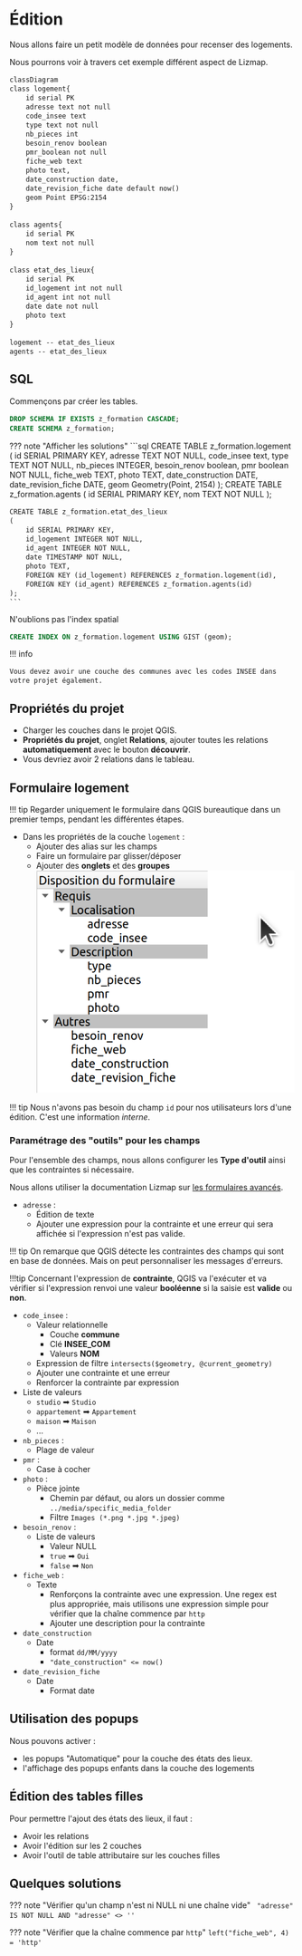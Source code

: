 # Édition

Nous allons faire un petit modèle de données pour recenser des logements.

Nous pourrons voir à travers cet exemple différent aspect de Lizmap.

```mermaid
classDiagram
class logement{
    id serial PK
    adresse text not null
    code_insee text
    type text not null
    nb_pieces int
    besoin_renov boolean
    pmr_boolean not null
    fiche_web text
    photo text,
    date_construction date,
    date_revision_fiche date default now()
    geom Point EPSG:2154
}

class agents{
    id serial PK
    nom text not null
}

class etat_des_lieux{
    id serial PK
    id_logement int not null
    id_agent int not null
    date date not null
    photo text
}

logement -- etat_des_lieux
agents -- etat_des_lieux
```

## SQL

Commençons par créer les tables.

```sql
DROP SCHEMA IF EXISTS z_formation CASCADE;
CREATE SCHEMA z_formation;
```

??? note "Afficher les solutions"
    ```sql
    CREATE TABLE z_formation.logement (
        id SERIAL PRIMARY KEY,
        adresse TEXT NOT NULL,
        code_insee text,
        type TEXT NOT NULL,
        nb_pieces INTEGER,
        besoin_renov boolean,
        pmr boolean NOT NULL,
        fiche_web TEXT,
        photo TEXT,
        date_construction DATE,
        date_revision_fiche DATE,
        geom Geometry(Point, 2154)
    );
    CREATE TABLE z_formation.agents
    (
        id SERIAL PRIMARY KEY,
        nom TEXT NOT NULL
    );

    CREATE TABLE z_formation.etat_des_lieux
    (
        id SERIAL PRIMARY KEY,
        id_logement INTEGER NOT NULL,
        id_agent INTEGER NOT NULL,
        date TIMESTAMP NOT NULL,
        photo TEXT,
        FOREIGN KEY (id_logement) REFERENCES z_formation.logement(id),
        FOREIGN KEY (id_agent) REFERENCES z_formation.agents(id)
    );
    ```

N'oublions pas l'index spatial

```sql
CREATE INDEX ON z_formation.logement USING GIST (geom);
```

!!! info

    Vous devez avoir une couche des communes avec les codes INSEE dans votre projet également.

## Propriétés du projet

* Charger les couches dans le projet QGIS.
* **Propriétés du projet**, onglet **Relations**, ajouter toutes les relations **automatiquement** avec le bouton **découvrir**.
* Vous devriez avoir 2 relations dans le tableau.

## Formulaire logement

!!! tip
    Regarder uniquement le formulaire dans QGIS bureautique dans un premier temps, pendant les différentes étapes.

* Dans les propriétés de la couche `logement` :
  * Ajouter des alias sur les champs
  * Faire un formulaire par glisser/déposer
  * Ajouter des **onglets** et des **groupes**
    ![dnd form](./media/longer-workshop/dnd.png)

!!! tip
    Nous n'avons pas besoin du champ `id` pour nos utilisateurs lors d'une édition. C'est une information *interne*.

### Paramétrage des "outils" pour les champs

Pour l'ensemble des champs, nous allons configurer les **Type d'outil** ainsi que les contraintes si nécessaire.

Nous allons utiliser la documentation Lizmap sur
[les formulaires avancés](https://docs.lizmap.com/current/fr/publish/configuration/layer.html#edition-expressions).

* `adresse` :
    * Édition de texte
    * Ajouter une expression pour la contrainte et une erreur qui sera affichée si l'expression n'est pas valide.

!!! tip
    On remarque que QGIS détecte les contraintes des champs qui sont en base de données. Mais on peut personnaliser
    les messages d'erreurs.

!!!tip
    Concernant l'expression de **contrainte**, QGIS va l'exécuter et va vérifier si l'expression renvoi
    une valeur **booléenne** si la saisie est **valide** ou **non**.

* `code_insee` :
    * Valeur relationnelle
      * Couche **commune**
      * Clé **INSEE_COM**
      * Valeurs **NOM**
    * Expression de filtre `intersects($geometry, @current_geometry)`
    * Ajouter une contrainte et une erreur
    * Renforcer la contrainte par expression
* Liste de valeurs
    * `studio` ➡ `Studio`
    * `appartement` ➡ `Appartement`
    * `maison` ➡ `Maison`
    * ...
* `nb_pieces` :
    * Plage de valeur
* `pmr` :
    * Case à cocher
* `photo` :
    * Pièce jointe
        * Chemin par défaut, ou alors un dossier comme `../media/specific_media_folder`
        * Filtre `Images (*.png *.jpg *.jpeg)`
* `besoin_renov` :
    * Liste de valeurs
        * Valeur NULL
        * `true` ➡ `Oui`
        * `false` ➡ `Non`
* `fiche_web` :
    * Texte
       * Renforçons la contrainte avec une expression. Une regex est plus appropriée, mais utilisons une expression
         simple pour vérifier que la chaîne commence par `http`
       * Ajouter une description pour la contrainte
* `date_construction`
    * Date
        * format `dd/MM/yyyy`
        * `"date_construction" <= now()`
* `date_revision_fiche`
    * Date
        * Format date

## Utilisation des popups

Nous pouvons activer :

* les popups "Automatique" pour la couche des états des lieux.
* l'affichage des popups enfants dans la couche des logements

## Édition des tables filles

Pour permettre l'ajout des états des lieux, il faut :

* Avoir les relations
* Avoir l'édition sur les 2 couches
* Avoir l'outil de table attributaire sur les couches filles

## Quelques solutions

??? note "Vérifier qu'un champ n'est ni NULL ni une chaîne vide"
    ` "adresse" IS NOT NULL AND "adresse" <> ''`

??? note "Vérifier que la chaîne commence par `http`"
    `left("fiche_web", 4) = 'http'`

